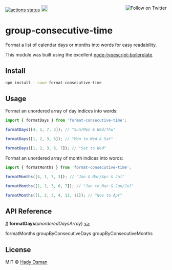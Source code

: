 <p>
  <a href="https://github.com/hadynz/format-consecutive-time/actions"><img src="https://github.com/hadynz/format-consecutive-time/workflows/Node CI/badge.svg" alt="actions status"></a>
  <a href="https://badge.fury.io/js/format-consecutive-time"><img src="https://badge.fury.io/js/format-consecutive-time.svg" alt="npm version" height="20"></a>
  <a href="https://twitter.com/intent/follow?screen_name=hadynz"><img align="right" src="https://img.shields.io/twitter/follow/hadynz.svg?style=social&label=Follow%20@hadynz" alt="Follow on Twitter"></a>
</p>

# group-consecutive-time

Format a list of calendar days or months into words for easy readability.

This module was built using the excellent [node-typescript-boilerplate].

## Install

```bash
npm install --save format-consecutive-time
```

## Usage

Format an unordered array of day indices into words:
```js
import { formatDays } from 'format-consecutive-time';

formatDays([4, 1, 7, 3]); // "Sun/Mon & Wed/Thu"

formatDays([1, 2, 3, 6]); // "Mon to Wed & Sat"

formatDays([1, 2, 3, 6, 7]); // "Sat to Wed"
```

Format an unordered array of month indices into words:
```js
import { formatMonths } from 'format-consecutive-time';

formatMonths([4, 1, 7, 3]); // "Jan & Mar/Apr & Jul"

formatMonths([1, 2, 3, 6, 7]); // "Jan to Mar & Jun/Jul"

formatMonths([1, 2, 3, 4, 12, 11]); // "Nov to Apr"
```

## API Reference

<a name="formatDays" href="#formatDays">#</a> <b>formatDays</b>(<i>unorderedDaysArray</i>) [<>](1)

formatMonths
groupByConsecutiveDays
groupByConsecutiveMonths

## License

MIT © [Hady Osman](https://github.com/hadynz)

[node-typescript-boilerplate]: https://github.com/jsynowiec/node-typescript-boilerplate
[1]: https://github.com/hadynz/format-consecutive-time/blob/master/src/lib/formatTime.ts#L85-L98
